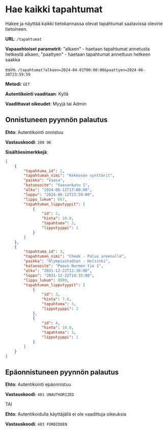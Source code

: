 # Hae kaikki tapahtumat

Hakee ja näyttää kaikki tietokannassa olevat tapahtumat saatavissa olevine tietoineen.

__URL__: `/tapahtumat`

__Vapaaehtoiset parametrit__: "alkaen" - haetaan tapahtumat annetusta hetkestä alkaen, "paattyen" - haetaan tapahtumat annettuun hetkeen saakka

esim. `/tapahtumat?alkaen=2024-04-01T00:00:00&paattyen=2024-06-30T23:59:59`

__Metodi__: `GET`

__Autentikointi vaaditaan__: Kyllä

__Vaadittavat oikeudet__: Myyjä tai Admin

## Onnistuneen pyynnön palautus

__Ehto__: Autentikointi onnistuu

__Vastauskoodi__: `200 OK`

__Sisältöesimerkkejä__:

```json
[
    {
        "tapahtuma_id": 2,
        "tapahtuman_nimi": "Kekkosen synttärit",
        "paikka": "Vaasa",
        "katuosoite": "Vaasankatu 1",
        "alku": "2024-06-12T17:00:00",
        "loppu": "2024-06-12T23:59:00",
        "lippu_lukum": 667,
        "tapahtuman_lipputyypit": [
            {
                "id": 2,
                "hinta": 10.0,
                "tapahtuma": 2,
                "lipputyyppi": 1
            }
        ]
    },
    {
        "tapahtuma_id": 3,
        "tapahtuman_nimi": "Cheek - Paluu areenalle",
        "paikka": "Olympiastadion - Helsinki",
        "katuosoite": "Paavo Nurmen tie 1",
        "alku": "2031-12-22T12:30:00",
        "loppu": "2031-12-22T14:15:00",
        "lippu_lukum": 9999,
        "tapahtuman_lipputyypit": [
            {
                "id": 3,
                "hinta": 7.0,
                "tapahtuma": 3,
                "lipputyyppi": 2
            },
            {
                "id": 4,
                "hinta": 10.0,
                "tapahtuma": 3,
                "lipputyyppi": 1
            }
        ]
    }
]
```

## Epäonnistuneen pyynnön palautus

__Ehto__: Autentikointi epäonnistuu

__Vastauskoodi__: `401 UNAUTHORIZED`

TAI

__Ehto__: Autentikoidulla käyttäjällä ei ole vaadittuja oikeuksia

__Vastauskoodi__: `403 FORBIDDEN`